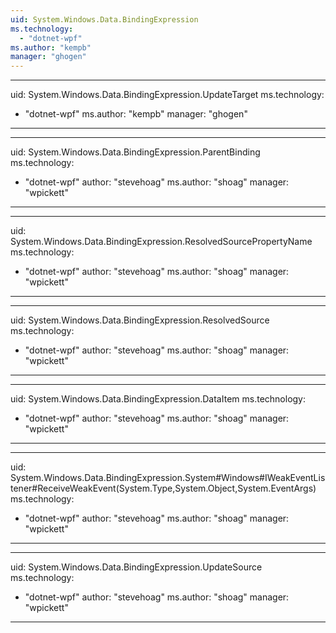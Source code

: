 ```yaml
---
uid: System.Windows.Data.BindingExpression
ms.technology: 
  - "dotnet-wpf"
ms.author: "kempb"
manager: "ghogen"
---
```


---
uid: System.Windows.Data.BindingExpression.UpdateTarget
ms.technology: 
  - "dotnet-wpf"
ms.author: "kempb"
manager: "ghogen"
---

---
uid: System.Windows.Data.BindingExpression.ParentBinding
ms.technology: 
  - "dotnet-wpf"
author: "stevehoag"
ms.author: "shoag"
manager: "wpickett"
---

---
uid: System.Windows.Data.BindingExpression.ResolvedSourcePropertyName
ms.technology: 
  - "dotnet-wpf"
author: "stevehoag"
ms.author: "shoag"
manager: "wpickett"
---

---
uid: System.Windows.Data.BindingExpression.ResolvedSource
ms.technology: 
  - "dotnet-wpf"
author: "stevehoag"
ms.author: "shoag"
manager: "wpickett"
---

---
uid: System.Windows.Data.BindingExpression.DataItem
ms.technology: 
  - "dotnet-wpf"
author: "stevehoag"
ms.author: "shoag"
manager: "wpickett"
---

---
uid: System.Windows.Data.BindingExpression.System#Windows#IWeakEventListener#ReceiveWeakEvent(System.Type,System.Object,System.EventArgs)
ms.technology: 
  - "dotnet-wpf"
author: "stevehoag"
ms.author: "shoag"
manager: "wpickett"
---

---
uid: System.Windows.Data.BindingExpression.UpdateSource
ms.technology: 
  - "dotnet-wpf"
author: "stevehoag"
ms.author: "shoag"
manager: "wpickett"
---
